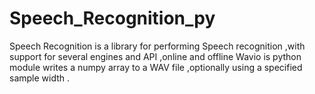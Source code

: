 # Speech_Recognition_py


Speech Recognition is a library for performing Speech recognition ,with support for several engines and API ,online and offline
Wavio is python module writes a numpy array to a WAV file ,optionally using a specified sample width .
